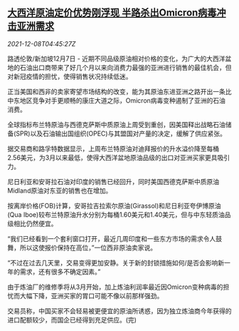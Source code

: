 <!--1638975663000-->
[大西洋原油定价优势刚浮现 半路杀出Omicron病毒冲击亚洲需求](https://cn.reuters.com/article/atlantic-oil-1207-tues-idCNKBS2IN0AC)
------

<div><i>2021-12-08T04:45:27Z</i></div><p>路透伦敦/新加坡12月7日 - 近期不同品级原油相对价格的变化，为广大的大西洋盆地的石油出口商带来了好几个月以来向消费力最强的亚洲进行销售的最佳机会，但对新冠疫情的担忧，使得销售状况持续低迷。</p><p>正当美国和西非的卖家寄望市场结构的改变，能为其原油东进亚洲之路开出一条比中东地区竞争对手更顺畅的康庄大道之际，Omicron病毒变种遏制了亚洲的石油消费。</p><p>全球指标布兰特原油与西德克萨斯中质原油上周受到重创，因美国释出战略石油储备(SPR)以及石油输出国组织(OPEC)与其盟国对产量的决定，缓解了供应紧张。</p><p>据交易商和路孚特数据显示，上周布兰特原油对迪拜报价的升水溢价降至每桶2.56美元，为3月以来最低，使得大西洋盆地原油品级的出口对亚洲买家更具吸引力。</p><p>尼日利亚和安哥拉石油对印度的销售已经回升，同时美国西德克萨斯中质原油Midland原油对东亚的销售也在增加。</p><p>按离岸价格(FOB)计算，安哥拉吉拉索尔原油(Girassol)和尼日利亚夸伊博原油(Qua Iboe)较布兰特原油升水分别为每桶1.60美元和1.40美元，但与中东轻质油品级相比仍然便宜。</p><p>“我们已经看到一个套利窗口打开，最近几周印度和一些东方市场的需求令人鼓舞，所以这使报价保持在高位，”一位西非原油卖家说。</p><p>“不过在过去几天里，交易变得更加安静。关于新的封锁措施如何/是否会影响新一年的需求，还有很多不确定因素。”</p><p>由于炼油厂的维修季将从3月开始，加上炼油利润率最近因Omicron变种病毒的担忧而大幅下降，亚洲买家的胃口可能不像以前那样强劲。</p><p>交易员称，中国买家不会轻易被更便宜的原油所诱惑，因为独立炼油商今年获得的进口配额较少，而国企已经得到充足供应。(完)</p>
